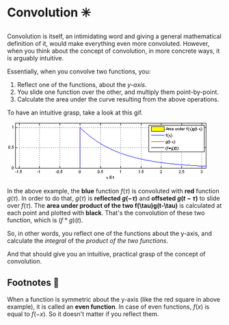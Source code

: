 # Convolution ✳️
Convolution is itself, an intimidating word and giving a general mathematical definition of it, would make everything even more convoluted. However, when you think about the concept of convolution, in more concrete ways, it is arguably intuitive.

Essentially, when you convolve two functions, you:
1. Reflect one of the functions, about the _y-axis_.
2. You slide one function over the other, and multiply them point-by-point.
3. Calculate the area under the curve resulting from the above operations.

To have an intuitive grasp, take a look at this gif. 

![](https://github.com/kevmasajedi/And-DSP-for-All/blob/main/Fundamentals_of_Linear_Systems/convolution/c1.gif?raw=true)

In the above example, the __blue__ function $f(\tau)$ is convoluted with __red__ function $g(\tau)$. In order to do that, $g(\tau)$ is __reflected $g(-\tau)$__ and __offseted $g(t-\tau)$__ to slide over $f(\tau)$. The __area under product of the two f(\tau)g(t-\tau)__ is calculated at each point and plotted with __black__. That's the convolution of these two function, which is $(f*g)(t)$.

So, in other words, you reflect one of the functions about the y-axis, and calculate the _integral_ of the _product of the two functions_. 

And that should give you an intuitive, practical grasp of the concept of convolution.

## Footnotes 📝
When a function is symmetric about the y-axis (like the red square in above example), it is called an __even function__. In case of even functions, $f(x)$ is equal to $f(-x)$. So it doesn't matter if you reflect them.